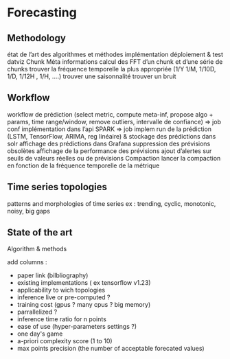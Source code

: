 

# Forecasting

## Methodology
état de l’art des algorithmes et méthodes
implémentation
déploiement & test
datviz
Chunk Méta informations
calcul des FFT d’un chunk et d’une série de chunks
trouver la fréquence temporelle la plus appropriée (1/Y 1/M, 1/10D, 1/D, 1/12H , 1/H, ….)
trouver une saisonnalité
trouver un bruit

## Workflow
workflow de prédiction (select metric, compute meta-inf, propose algo + params, time range/window, remove outliers, intervalle de confiance) => job conf
implémentation dans l’api SPARK => job implem
run de la prédiction (LSTM, TensorFlow, ARIMA, reg linéaire) & stockage des prédictions dans solr
affichage des prédictions dans Grafana
suppression des prévisions obsolètes
affichage de la performance des prévisions
ajout d’alertes sur seuils de valeurs réelles ou de prévisions
Compaction
lancer la compaction en fonction de la fréquence temporelle de la métrique


## Time series topologies

patterns and morphologies of time series
ex : trending, cyclic, monotonic, noisy, big gaps

## State of the art
Algorithm & methods

add columns :

- paper link (bilbliography)
- existing implementations ( ex tensorflow v1.23)
- applicability to wich topologies
- inference live or pre-computed ?
- training cost (gpus ? many cpus ? big memory)
- parrallelized ?
- inference time ratio for n points
- ease of use (hyper-parameters settings ?)
- one day's game
- a-priori complexity score (1 to 10)
- max points precision (the number of acceptable forecated values)